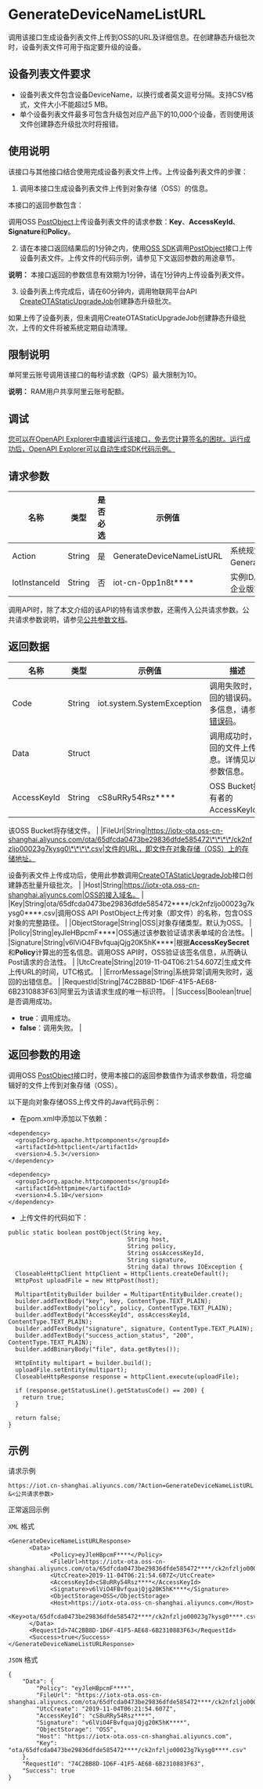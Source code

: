 # GenerateDeviceNameListURL

调用该接口生成设备列表文件上传到OSS的URL及详细信息。在创建静态升级批次时，设备列表文件可用于指定要升级的设备。

## 设备列表文件要求

-   设备列表文件包含设备DeviceName，以换行或者英文逗号分隔。支持CSV格式，文件大小不能超过5 MB。
-   单个设备列表文件最多可包含升级包对应产品下的10,000个设备，否则使用该文件创建静态升级批次时将报错。

## 使用说明

该接口与其他接口结合使用完成设备列表文件上传。上传设备列表文件的步骤：

1. 调用本接口生成设备列表文件上传到对象存储（OSS）的信息。

本接口的返回参数包含：

调用OSS [PostObject](~~31988~~)上传设备列表文件的请求参数：**Key**、**AccessKeyId**、**Signature**和**Policy**。

2. 请在本接口返回结果后的1分钟之内，使用[OSS SDK](~~52834~~)调用[PostObject](~~31988~~)接口上传设备列表文件。上传文件的代码示例，请参见下文返回参数的用途章节。

**说明：** 本接口返回的参数信息有效期为1分钟，请在1分钟内上传设备列表文件。

3. 设备列表上传完成后，请在60分钟内，调用物联网平台API [CreateOTAStaticUpgradeJob](~~147496~~)创建静态升级批次。

如果上传了设备列表，但未调用CreateOTAStaticUpgradeJob创建静态升级批次，上传的文件将被系统定期自动清理。

## 限制说明

单阿里云账号调用该接口的每秒请求数（QPS）最大限制为10。

**说明：** RAM用户共享阿里云账号配额。

## 调试

[您可以在OpenAPI Explorer中直接运行该接口，免去您计算签名的困扰。运行成功后，OpenAPI Explorer可以自动生成SDK代码示例。](https://api.aliyun.com/#product=Iot&api=GenerateDeviceNameListURL&type=RPC&version=2018-01-20)

## 请求参数

|名称|类型|是否必选|示例值|描述|
|--|--|----|---|--|
|Action|String|是|GenerateDeviceNameListURL|系统规定参数。取值：GenerateDeviceNameListURL。 |
|IotInstanceId|String|否|iot-cn-0pp1n8t\*\*\*\*|实例ID。公共实例不传此参数，企业版实例需传入。 |

调用API时，除了本文介绍的该API的特有请求参数，还需传入公共请求参数。公共请求参数说明，请参见[公共参数文档](~~30561~~)。

## 返回数据

|名称|类型|示例值|描述|
|--|--|---|--|
|Code|String|iot.system.SystemException|调用失败时，返回的错误码。更多信息，请参见[错误码](~~87387~~)。 |
|Data|Struct| |调用成功时，返回的文件上传信息。详情见以下参数信息。 |
|AccessKeyId|String|cS8uRRy54Rsz\*\*\*\*|OSS Bucket拥有者的AccessKeyId。

 该OSS Bucket将存储文件。 |
|FileUrl|String|https://iotx-ota.oss-cn-shanghai.aliyuncs.com/ota/65dfcda0473be29836dfde585472\*\*\*\*/ck2nfzljo00023g7kysg0\*\*\*\*.csv|文件的URL，即文件在对象存储（OSS）上的存储地址。

 设备列表文件上传成功后，使用此参数调用[CreateOTAStaticUpgradeJob](~~147496~~)接口创建静态批量升级批次。 |
|Host|String|https://iotx-ota.oss-cn-shanghai.aliyuncs.com|OSS的接入域名。 |
|Key|String|ota/65dfcda0473be29836dfde585472\*\*\*\*/ck2nfzljo00023g7kysg0\*\*\*\*.csv|调用OSS API PostObject上传对象（即文件）的名称，包含OSS对象的完整路径。 |
|ObjectStorage|String|OSS|对象存储类型。默认为OSS。 |
|Policy|String|eyJleHBpcmF\*\*\*\*|OSS通过该参数验证请求表单域的合法性。 |
|Signature|String|v6lViO4FBvfquajQjg20K5hK\*\*\*\*|根据**AccessKeySecret**和**Policy**计算出的签名信息。调用OSS API时，OSS验证该签名信息，从而确认Post请求的合法性。 |
|UtcCreate|String|2019-11-04T06:21:54.607Z|生成文件上传URL的时间，UTC格式。 |
|ErrorMessage|String|系统异常|调用失败时，返回的出错信息。 |
|RequestId|String|74C2BB8D-1D6F-41F5-AE68-6B2310883F63|阿里云为该请求生成的唯一标识符。 |
|Success|Boolean|true|是否调用成功。

 -   **true**：调用成功。
-   **false**：调用失败。 |

## 返回参数的用途

调用OSS [PostObject](~~31988~~)接口时，使用本接口的返回参数值作为请求参数值，将您编辑好的文件上传到对象存储（OSS）。

以下是向对象存储OSS上传文件的Java代码示例：

-   在pom.xml中添加以下依赖：

```
<dependency>
  <groupId>org.apache.httpcomponents</groupId>
  <artifactId>httpclient</artifactId>
  <version>4.5.3</version>
</dependency>

<dependency>
  <groupId>org.apache.httpcomponents</groupId>
  <artifactId>httpmime</artifactId>
  <version>4.5.10</version>
</dependency>

```

-   上传文件的代码如下：

```
public static boolean postObject(String key,
                                  String host,
                                  String policy,
                                  String ossAccessKeyId,
                                  String signature,
                                  String data) throws IOException {
  CloseableHttpClient httpClient = HttpClients.createDefault();
  HttpPost uploadFile = new HttpPost(host);

  MultipartEntityBuilder builder = MultipartEntityBuilder.create();
  builder.addTextBody("key", key, ContentType.TEXT_PLAIN);
  builder.addTextBody("policy", policy, ContentType.TEXT_PLAIN);
  builder.addTextBody("AccessKeyId", ossAccessKeyId, ContentType.TEXT_PLAIN);
  builder.addTextBody("signature", signature, ContentType.TEXT_PLAIN);
  builder.addTextBody("success_action_status", "200", ContentType.TEXT_PLAIN);
  builder.addBinaryBody("file", data.getBytes());

  HttpEntity multipart = builder.build();
  uploadFile.setEntity(multipart);
  CloseableHttpResponse response = httpClient.execute(uploadFile);

  if (response.getStatusLine().getStatusCode() == 200) {
    return true;
  }

  return false;
}

```

## 示例

请求示例

```
https://iot.cn-shanghai.aliyuncs.com/?Action=GenerateDeviceNameListURL
&<公共请求参数>
```

正常返回示例

`XML` 格式

```
<GenerateDeviceNameListURLResponse>
      <Data>
            <Policy>eyJleHBpcmF****</Policy>
            <FileUrl>https://iotx-ota.oss-cn-shanghai.aliyuncs.com/ota/65dfcda0473be29836dfde585472****/ck2nfzljo00023g7kysg0****.csv</FileUrl>
            <UtcCreate>2019-11-04T06:21:54.607Z</UtcCreate>
            <AccessKeyId>cS8uRRy54Rsz****</AccessKeyId>
            <Signature>v6lViO4FBvfquajQjg20K5hK****</Signature>
            <ObjectStorage>OSS</ObjectStorage>
            <Host>https://iotx-ota.oss-cn-shanghai.aliyuncs.com</Host>
            <Key>ota/65dfcda0473be29836dfde585472****/ck2nfzljo00023g7kysg0****.csv</Key>
      </Data>
      <RequestId>74C2BB8D-1D6F-41F5-AE68-6B2310883F63</RequestId>
      <Success>true</Success>
</GenerateDeviceNameListURLResponse>
```

`JSON` 格式

```
{
    "Data": {
        "Policy": "eyJleHBpcmF****",
        "FileUrl": "https://iotx-ota.oss-cn-shanghai.aliyuncs.com/ota/65dfcda0473be29836dfde585472****/ck2nfzljo00023g7kysg0****.csv",
        "UtcCreate": "2019-11-04T06:21:54.607Z",
        "AccessKeyId": "cS8uRRy54Rsz****",
        "Signature": "v6lViO4FBvfquajQjg20K5hK****",
        "ObjectStorage": "OSS",
        "Host": "https://iotx-ota.oss-cn-shanghai.aliyuncs.com",
        "Key": "ota/65dfcda0473be29836dfde585472****/ck2nfzljo00023g7kysg0****.csv"
    },
    "RequestId": "74C2BB8D-1D6F-41F5-AE68-6B2310883F63",
    "Success": true
}
```

